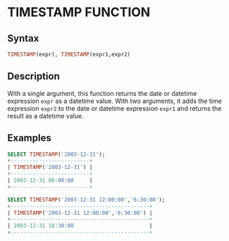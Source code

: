 # TIMESTAMP FUNCTION

## Syntax

```sql
TIMESTAMP(expr), TIMESTAMP(expr1,expr2)
```

## Description

With a single argument, this function returns the date or datetime
expression `expr` as a datetime value. With two arguments, it adds the
time expression `expr2` to the date or datetime expression `expr1` and
returns the result as a datetime value.

## Examples

```sql
SELECT TIMESTAMP('2003-12-31');
+-------------------------+
| TIMESTAMP('2003-12-31') |
+-------------------------+
| 2003-12-31 00:00:00     |
+-------------------------+

SELECT TIMESTAMP('2003-12-31 12:00:00','6:30:00');
+--------------------------------------------+
| TIMESTAMP('2003-12-31 12:00:00','6:30:00') |
+--------------------------------------------+
| 2003-12-31 18:30:00                        |
+--------------------------------------------+
```